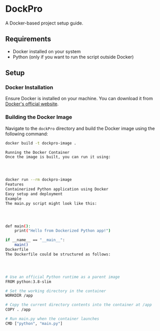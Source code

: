 # DockPro

A Docker-based project setup guide.

## Requirements

- Docker installed on your system
- Python (only if you want to run the script outside Docker)

## Setup

### Docker Installation

Ensure Docker is installed on your machine. You can download it from [Docker's official website](https://www.docker.com/products/docker-desktop).

### Building the Docker Image

Navigate to the `dockPro` directory and build the Docker image using the following command:

```bash
docker build -t dockpro-image .

Running the Docker Container
Once the image is built, you can run it using:




docker run --rm dockpro-image
Features
Containerized Python application using Docker
Easy setup and deployment
Example
The main.py script might look like this:




def main():
    print("Hello from Dockerized Python app!")

if __name__ == "__main__":
    main()
Dockerfile
The Dockerfile could be structured as follows:




# Use an official Python runtime as a parent image
FROM python:3.8-slim

# Set the working directory in the container
WORKDIR /app

# Copy the current directory contents into the container at /app
COPY . /app

# Run main.py when the container launches
CMD ["python", "main.py"]